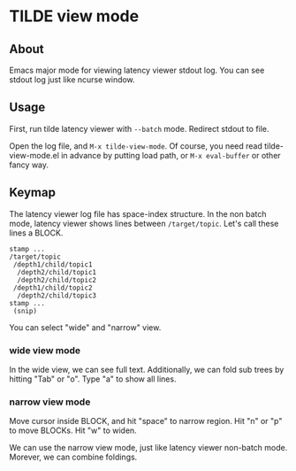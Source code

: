 TILDE view mode
===

## About

Emacs major mode for viewing latency viewer stdout log.
You can see stdout log just like ncurse window.

## Usage

First, run tilde latency viewer with `--batch` mode.
Redirect stdout to file.

Open the log file, and `M-x tilde-view-mode`.
Of course, you need read tilde-view-mode.el in advance 
by putting load path, or `M-x eval-buffer` or other fancy way.

## Keymap

The latency viewer log file has space-index structure.
In the non batch mode, latency viewer shows lines between `/target/topic`.
Let's call these lines a BLOCK.

```
stamp ...
/target/topic
 /depth1/child/topic1
  /depth2/child/topic1
  /depth2/child/topic2
 /depth1/child/topic2
  /depth2/child/topic3
stamp ...
 (snip)
```

You can select "wide" and "narrow" view.

### wide view mode

In the wide view, we can see full text.
Additionally, we can fold sub trees by hitting "Tab" or "o".
Type "a" to show all lines.

### narrow view mode

Move cursor inside BLOCK, and hit "space" to narrow region.
Hit "n" or "p" to move BLOCKs.
Hit "w" to widen.

We can use the narrow view mode, just like latency viewer non-batch mode.
Morever, we can combine foldings.


